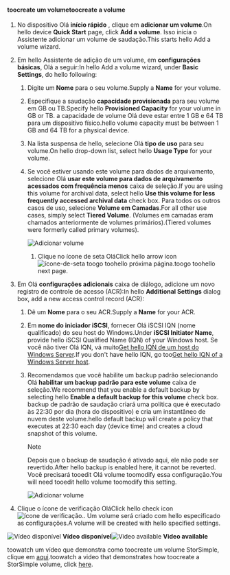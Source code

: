 <!--author=SharS last changed: 02/04/2016-->

#### <a name="toocreate-a-volume"></a><span data-ttu-id="099f1-101">toocreate um volume</span><span class="sxs-lookup"><span data-stu-id="099f1-101">toocreate a volume</span></span>
1. <span data-ttu-id="099f1-102">No dispositivo Olá **início rápido** , clique em **adicionar um volume**.</span><span class="sxs-lookup"><span data-stu-id="099f1-102">On hello device **Quick Start** page, click **Add a volume**.</span></span> <span data-ttu-id="099f1-103">Isso inicia o Assistente adicionar um volume de saudação.</span><span class="sxs-lookup"><span data-stu-id="099f1-103">This starts hello Add a volume wizard.</span></span>
2. <span data-ttu-id="099f1-104">Em hello Assistente de adição de um volume, em **configurações básicas**, Olá a seguir:</span><span class="sxs-lookup"><span data-stu-id="099f1-104">In hello Add a volume wizard, under **Basic Settings**, do hello following:</span></span>
   
   1. <span data-ttu-id="099f1-105">Digite um **Nome** para o seu volume.</span><span class="sxs-lookup"><span data-stu-id="099f1-105">Supply a **Name** for your volume.</span></span>
   2. <span data-ttu-id="099f1-106">Especifique a saudação **capacidade provisionada** para seu volume em GB ou TB.</span><span class="sxs-lookup"><span data-stu-id="099f1-106">Specify hello **Provisioned Capacity** for your volume in GB or TB.</span></span> <span data-ttu-id="099f1-107">a capacidade de volume Olá deve estar entre 1 GB e 64 TB para um dispositivo físico.</span><span class="sxs-lookup"><span data-stu-id="099f1-107">hello volume capacity must be between 1 GB and 64 TB for a physical device.</span></span>
   3. <span data-ttu-id="099f1-108">Na lista suspensa de hello, selecione Olá **tipo de uso** para seu volume.</span><span class="sxs-lookup"><span data-stu-id="099f1-108">On hello drop-down list, select hello **Usage Type** for your volume.</span></span> 
   4. <span data-ttu-id="099f1-109">Se você estiver usando este volume para dados de arquivamento, selecione Olá **usar este volume para dados de arquivamento acessados com frequência menos** caixa de seleção.</span><span class="sxs-lookup"><span data-stu-id="099f1-109">If you are using this volume for archival data, select hello **Use this volume for less frequently accessed archival data** check box.</span></span> <span data-ttu-id="099f1-110">Para todos os outros casos de uso, selecione **Volume em Camadas**.</span><span class="sxs-lookup"><span data-stu-id="099f1-110">For all other use cases, simply select **Tiered Volume**.</span></span> <span data-ttu-id="099f1-111">(Volumes em camadas eram chamados anteriormente de volumes primários).</span><span class="sxs-lookup"><span data-stu-id="099f1-111">(Tiered volumes were formerly called primary volumes).</span></span>
      
        ![Adicionar volume](./media/storsimple-create-volume/ScreenshotUpdate1VolumeFlow.png)
      
      1. <span data-ttu-id="099f1-113">Clique no ícone de seta Olá</span><span class="sxs-lookup"><span data-stu-id="099f1-113">Click hello arrow icon</span></span> ![ícone-de-seta](./media/storsimple-create-volume/HCS_ArrowIcon-include.png) <span data-ttu-id="099f1-115">toogo toohello próxima página.</span><span class="sxs-lookup"><span data-stu-id="099f1-115">toogo toohello next page.</span></span>
3. <span data-ttu-id="099f1-116">Em Olá **configurações adicionais** caixa de diálogo, adicione um novo registro de controle de acesso (ACR):</span><span class="sxs-lookup"><span data-stu-id="099f1-116">In hello **Additional Settings** dialog box, add a new access control record (ACR):</span></span>
   
   1. <span data-ttu-id="099f1-117">Dê um **Nome** para o seu ACR.</span><span class="sxs-lookup"><span data-stu-id="099f1-117">Supply a **Name** for your ACR.</span></span>
   2. <span data-ttu-id="099f1-118">Em **nome do iniciador iSCSI**, fornecer Olá iSCSI IQN (nome qualificado) do seu host do Windows.</span><span class="sxs-lookup"><span data-stu-id="099f1-118">Under **iSCSI Initiator Name**, provide hello iSCSI Qualified Name (IQN) of your Windows host.</span></span> <span data-ttu-id="099f1-119">Se você não tiver Olá IQN, vá muito[Get hello IQN de um host do Windows Server](#get-the-iqn-of-a-windows-server-host).</span><span class="sxs-lookup"><span data-stu-id="099f1-119">If you don't have hello IQN, go too[Get hello IQN of a Windows Server host](#get-the-iqn-of-a-windows-server-host).</span></span>
   3. <span data-ttu-id="099f1-120">Recomendamos que você habilite um backup padrão selecionando Olá **habilitar um backup padrão para este volume** caixa de seleção.</span><span class="sxs-lookup"><span data-stu-id="099f1-120">We recommend that you enable a default backup by selecting hello **Enable a default backup for this volume** check box.</span></span> <span data-ttu-id="099f1-121">backup de padrão de saudação criará uma política que é executado às 22:30 por dia (hora do dispositivo) e cria um instantâneo de nuvem deste volume.</span><span class="sxs-lookup"><span data-stu-id="099f1-121">hello default backup will create a policy that executes at 22:30 each day (device time) and creates a cloud snapshot of this volume.</span></span>
      
      > [!NOTE]
      > <span data-ttu-id="099f1-122">Depois que o backup de saudação é ativado aqui, ele não pode ser revertido.</span><span class="sxs-lookup"><span data-stu-id="099f1-122">After hello backup is enabled here, it cannot be reverted.</span></span> <span data-ttu-id="099f1-123">Você precisará tooedit Olá volume toomodify essa configuração.</span><span class="sxs-lookup"><span data-stu-id="099f1-123">You will need tooedit hello volume toomodify this setting.</span></span>
      > 
      > 
      
        ![Adicionar volume](./media/storsimple-create-volume/AddVolume2-include.png)
4. <span data-ttu-id="099f1-125">Clique o ícone de verificação Olá</span><span class="sxs-lookup"><span data-stu-id="099f1-125">Click hello check icon</span></span> ![ícone de verificação](./media/storsimple-create-volume/HCS_CheckIcon-include.png)<span data-ttu-id="099f1-127">.</span><span class="sxs-lookup"><span data-stu-id="099f1-127">.</span></span> <span data-ttu-id="099f1-128">Um volume será criado com hello especificado as configurações.</span><span class="sxs-lookup"><span data-stu-id="099f1-128">A volume will be created with hello specified settings.</span></span>

<span data-ttu-id="099f1-129">![Vídeo disponível](./media/storsimple-create-volume/Video_icon.png) **Vídeo disponível**</span><span class="sxs-lookup"><span data-stu-id="099f1-129">![Video available](./media/storsimple-create-volume/Video_icon.png) **Video available**</span></span>

<span data-ttu-id="099f1-130">toowatch um vídeo que demonstra como toocreate um volume StorSimple, clique em [aqui](https://azure.microsoft.com/documentation/videos/create-a-storsimple-volume/).</span><span class="sxs-lookup"><span data-stu-id="099f1-130">toowatch a video that demonstrates how toocreate a StorSimple volume, click [here](https://azure.microsoft.com/documentation/videos/create-a-storsimple-volume/).</span></span>

